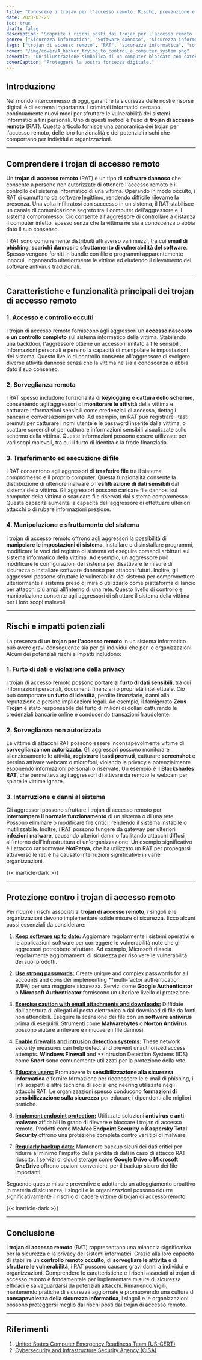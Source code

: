 ```yaml
---
title: "Conoscere i trojan per l'accesso remoto: Rischi, prevenzione e protezione"
date: 2023-07-25
toc: true
draft: false
description: "Scoprite i rischi posti dai trojan per l'accesso remoto (RAT) e imparate le misure di prevenzione e protezione efficaci per salvaguardare i vostri sistemi informatici e i vostri dati."
genre: ["Sicurezza informatica", "Software dannoso", "Sicurezza informatica", "Minacce digitali", "Trojan di accesso remoto", "Protezione dei dati", "Privacy", "Crimine informatico", "Sicurezza di rete", "Sicurezza delle informazioni"]
tags: ["trojan di accesso remoto", "RAT", "sicurezza informatica", "software dannoso", "sicurezza informatica", "minacce digitali", "protezione dei dati", "violazione della privacy", "sorveglianza non autorizzata", "interruzione del sistema", "furto d'identità", "frode finanziaria", "consapevolezza della cybersicurezza", "sicurezza della rete", "sicurezza delle informazioni", "vulnerabilità del software", "e-mail di phishing", "furto di dati", "manipolazione del sistema", "telecomando", "misure di sicurezza informatica", "protezione degli endpoint", "password forti", "firewall", "rilevamento delle intrusioni", "backup dei dati", "sicurezza dei dati", "minacce informatiche", "sicurezza digitale", "difesa informatica"]
cover: "/img/cover/A_hacker_trying_to_control_a_computer_system.png"
coverAlt: "Un'illustrazione simbolica di un computer bloccato con catene, che rappresenta la necessità di protezione contro i trojan di accesso remoto."
coverCaption: "Proteggere la vostra fortezza digitale."
---
```


## Introduzione

Nel mondo interconnesso di oggi, garantire la sicurezza delle nostre risorse digitali è di estrema importanza. I criminali informatici cercano continuamente nuovi modi per sfruttare le vulnerabilità dei sistemi informatici a fini personali. Uno di questi metodi è l'uso di **trojan di accesso remoto** (RAT). Questo articolo fornisce una panoramica dei trojan per l'accesso remoto, delle loro funzionalità e dei potenziali rischi che comportano per individui e organizzazioni.

______

## Comprendere i trojan di accesso remoto

Un **trojan di accesso remoto** (RAT) è un tipo di **software dannoso** che consente a persone non autorizzate di ottenere l'accesso remoto e il controllo del sistema informatico di una vittima. Operando in modo occulto, i RAT si camuffano da software legittimo, rendendo difficile rilevarne la presenza. Una volta infiltratosi con successo in un sistema, il RAT stabilisce un canale di comunicazione segreto tra il computer dell'aggressore e il sistema compromesso. Ciò consente all'aggressore di controllare a distanza il computer infetto, spesso senza che la vittima ne sia a conoscenza o abbia dato il suo consenso.

I RAT sono comunemente distribuiti attraverso vari mezzi, tra cui **email di phishing**, **scarichi dannosi** o **sfruttamento di vulnerabilità del software**. Spesso vengono forniti in bundle con file o programmi apparentemente innocui, ingannando ulteriormente le vittime ed eludendo il rilevamento dei software antivirus tradizionali.

______

## Caratteristiche e funzionalità principali dei trojan di accesso remoto

### 1. Accesso e controllo occulti

I trojan di accesso remoto forniscono agli aggressori un **accesso nascosto e un controllo completo** sul sistema informatico della vittima. Stabilendo una backdoor, l'aggressore ottiene un accesso illimitato a file sensibili, informazioni personali e persino la capacità di manipolare le impostazioni del sistema. Questo livello di controllo consente all'aggressore di svolgere diverse attività dannose senza che la vittima ne sia a conoscenza o abbia dato il suo consenso.

### 2. Sorveglianza remota

I RAT spesso includono funzionalità di **keylogging** e **cattura dello schermo**, consentendo agli aggressori di **monitorare le attività** della vittima e catturare informazioni sensibili come credenziali di accesso, dettagli bancari o conversazioni private. Ad esempio, un RAT può registrare i tasti premuti per catturare i nomi utente e le password inserite dalla vittima, o scattare screenshot per catturare informazioni sensibili visualizzate sullo schermo della vittima. Queste informazioni possono essere utilizzate per vari scopi malevoli, tra cui il furto di identità o la frode finanziaria.

### 3. Trasferimento ed esecuzione di file

I RAT consentono agli aggressori di **trasferire file** tra il sistema compromesso e il proprio computer. Questa funzionalità consente la distribuzione di ulteriore malware o l'**esfiltrazione di dati sensibili** dal sistema della vittima. Gli aggressori possono caricare file dannosi sul computer della vittima o scaricare file riservati dal sistema compromesso. Questa capacità aumenta la capacità dell'aggressore di effettuare ulteriori attacchi o di rubare informazioni preziose.

### 4. Manipolazione e sfruttamento del sistema

I trojan di accesso remoto offrono agli aggressori la possibilità di **manipolare le impostazioni di sistema**, installare o disinstallare programmi, modificare le voci del registro di sistema ed eseguire comandi arbitrari sul sistema informatico della vittima. Ad esempio, un aggressore può modificare le configurazioni del sistema per disattivare le misure di sicurezza o installare software dannoso per attacchi futuri. Inoltre, gli aggressori possono sfruttare le vulnerabilità del sistema per compromettere ulteriormente il sistema preso di mira o utilizzarlo come piattaforma di lancio per attacchi più ampi all'interno di una rete. Questo livello di controllo e manipolazione consente agli aggressori di sfruttare il sistema della vittima per i loro scopi malevoli.

______

## Rischi e impatti potenziali

La presenza di un **trojan per l'accesso remoto** in un sistema informatico può avere gravi conseguenze sia per gli individui che per le organizzazioni. Alcuni dei potenziali rischi e impatti includono:

### 1. Furto di dati e violazione della privacy

I trojan di accesso remoto possono portare al **furto di dati sensibili**, tra cui informazioni personali, documenti finanziari o proprietà intellettuale. Ciò può comportare un **furto di identità**, perdite finanziarie, danni alla reputazione e persino implicazioni legali. Ad esempio, il famigerato **Zeus Trojan** è stato responsabile del furto di milioni di dollari catturando le credenziali bancarie online e conducendo transazioni fraudolente.

### 2. Sorveglianza non autorizzata

Le vittime di attacchi RAT possono essere inconsapevolmente vittime di **sorveglianza non autorizzata**. Gli aggressori possono monitorare silenziosamente le attività, **registrare i tasti premuti**, catturare **screenshot** e persino attivare webcam o microfoni, violando la privacy e potenzialmente esponendo informazioni personali o riservate. Un esempio è il **Blackshades RAT**, che permetteva agli aggressori di attivare da remoto le webcam per spiare le vittime ignare.

### 3. Interruzione e danni al sistema

Gli aggressori possono sfruttare i trojan di accesso remoto per **interrompere il normale funzionamento** di un sistema o di una rete. Possono eliminare o modificare file critici, rendendo il sistema instabile o inutilizzabile. Inoltre, i RAT possono fungere da gateway per ulteriori **infezioni malware**, causando ulteriori danni o facilitando attacchi diffusi all'interno dell'infrastruttura di un'organizzazione. Un esempio significativo è l'attacco ransomware **NotPetya**, che ha utilizzato un RAT per propagarsi attraverso le reti e ha causato interruzioni significative in varie organizzazioni.

{{< inarticle-dark >}}
______

## Protezione contro i trojan di accesso remoto

Per ridurre i rischi associati ai **trojan di accesso remoto**, i singoli e le organizzazioni devono implementare solide misure di sicurezza. Ecco alcuni passi essenziali da considerare:

1. [**Keep software up to date:**](https://simeononsecurity.ch/articles/why-you-should-be-using-chocolatey-for-windows-package-management/) Aggiornare regolarmente i sistemi operativi e le applicazioni software per correggere le vulnerabilità note che gli aggressori potrebbero sfruttare. Ad esempio, Microsoft rilascia regolarmente aggiornamenti di sicurezza per risolvere le vulnerabilità dei suoi prodotti.

2. [**Use strong passwords:**](https://simeononsecurity.ch/articles/how-to-create-strong-passwords/) Create unique and complex passwords for all accounts and consider implementing **multi-factor authentication (MFA) per una maggiore sicurezza. Servizi come **Google Authenticator** o **Microsoft Authenticator** forniscono un ulteriore livello di protezione.

3. [**Exercise caution with email attachments and downloads:**](https://simeononsecurity.ch/articles/how-to-identify-phishing/) Diffidate dall'apertura di allegati di posta elettronica o dal download di file da fonti non attendibili. Eseguire la scansione dei file con un **software antivirus** prima di eseguirli. Strumenti come **Malwarebytes** o **Norton Antivirus** possono aiutare a rilevare e rimuovere i file dannosi.

4. [**Enable firewalls and intrusion detection systems:**](https://simeononsecurity.ch/articles/seven-essential-network-security-measures-to-protect-your-business/) These network security measures can help detect and prevent unauthorized access attempts. **Windows Firewall** and **Intrusion Detection Systems (IDS) come **Snort** sono comunemente utilizzati per la protezione della rete.

5. [**Educate users:**](https://simeononsecurity.ch/cyber-security-career-playbook/managing-a-cyber-security-team/how-to-build-a-security-training-and-awareness-program/) Promuovere la **sensibilizzazione alla sicurezza informatica** e fornire formazione per riconoscere le e-mail di phishing, i link sospetti e altre tecniche di social engineering utilizzate negli attacchi RAT. Le organizzazioni spesso conducono **formazioni di sensibilizzazione sulla sicurezza** per educare i dipendenti alle migliori pratiche.

6. [**Implement endpoint protection:**](https://simeononsecurity.ch/recommendations/anti-virus) Utilizzate soluzioni **antivirus** e **anti-malware** affidabili in grado di rilevare e bloccare i trojan di accesso remoto. Prodotti come **McAfee Endpoint Security** o **Kaspersky Total Security** offrono una protezione completa contro vari tipi di malware.

7. [**Regularly backup data:**](https://simeononsecurity.ch/articles/what-is-the-3-2-1-backup-rule-and-why-you-should-use-it/) Mantenere backup sicuri dei dati critici per ridurre al minimo l'impatto della perdita di dati in caso di attacco RAT riuscito. I servizi di cloud storage come **Google Drive** o **Microsoft OneDrive** offrono opzioni convenienti per il backup sicuro dei file importanti.

Seguendo queste misure preventive e adottando un atteggiamento proattivo in materia di sicurezza, i singoli e le organizzazioni possono ridurre significativamente il rischio di cadere vittime di trojan di accesso remoto.


{{< inarticle-dark >}}

______

## Conclusione

I **trojan di accesso remoto** (RAT) rappresentano una minaccia significativa per la sicurezza e la privacy dei sistemi informatici. Grazie alla loro capacità di stabilire un **controllo remoto occulto**, di **sorvegliare le attività** e di **sfruttare le vulnerabilità**, i RAT possono causare gravi danni a individui e organizzazioni. Comprendere le caratteristiche e i rischi associati ai trojan di accesso remoto è fondamentale per implementare misure di sicurezza efficaci e salvaguardarsi da potenziali attacchi. Rimanendo **vigili**, mantenendo pratiche di sicurezza aggiornate e promuovendo una cultura di **consapevolezza della sicurezza informatica**, i singoli e le organizzazioni possono proteggersi meglio dai rischi posti dai trojan di accesso remoto.


______

## Riferimenti

1. [United States Computer Emergency Readiness Team (US-CERT)](https://www.us-cert.gov/)
2. [Cybersecurity and Infrastructure Security Agency (CISA)](https://www.cisa.gov/)

